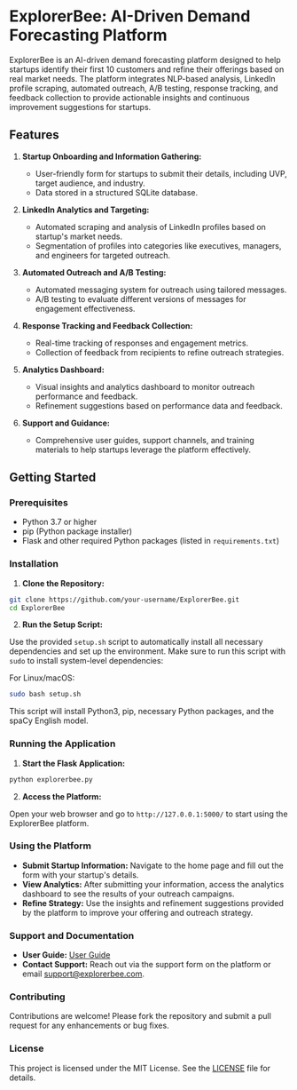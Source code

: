 
# **ExplorerBee: AI-Driven Demand Forecasting Platform**

ExplorerBee is an AI-driven demand forecasting platform designed to help startups identify their first 10 customers and refine their offerings based on real market needs. The platform integrates NLP-based analysis, LinkedIn profile scraping, automated outreach, A/B testing, response tracking, and feedback collection to provide actionable insights and continuous improvement suggestions for startups.

## **Features**

1. **Startup Onboarding and Information Gathering:**
   - User-friendly form for startups to submit their details, including UVP, target audience, and industry.
   - Data stored in a structured SQLite database.

2. **LinkedIn Analytics and Targeting:**
   - Automated scraping and analysis of LinkedIn profiles based on startup's market needs.
   - Segmentation of profiles into categories like executives, managers, and engineers for targeted outreach.

3. **Automated Outreach and A/B Testing:**
   - Automated messaging system for outreach using tailored messages.
   - A/B testing to evaluate different versions of messages for engagement effectiveness.

4. **Response Tracking and Feedback Collection:**
   - Real-time tracking of responses and engagement metrics.
   - Collection of feedback from recipients to refine outreach strategies.

5. **Analytics Dashboard:**
   - Visual insights and analytics dashboard to monitor outreach performance and feedback.
   - Refinement suggestions based on performance data and feedback.

6. **Support and Guidance:**
   - Comprehensive user guides, support channels, and training materials to help startups leverage the platform effectively.

## **Getting Started**

### **Prerequisites**

- Python 3.7 or higher
- pip (Python package installer)
- Flask and other required Python packages (listed in `requirements.txt`)

### **Installation**

1. **Clone the Repository:**

```bash
git clone https://github.com/your-username/ExplorerBee.git
cd ExplorerBee
```

2. **Run the Setup Script:**

Use the provided `setup.sh` script to automatically install all necessary dependencies and set up the environment. Make sure to run this script with `sudo` to install system-level dependencies:

For Linux/macOS:
```bash
sudo bash setup.sh
```

This script will install Python3, pip, necessary Python packages, and the spaCy English model.

### **Running the Application**

1. **Start the Flask Application:**

```bash
python explorerbee.py
```

2. **Access the Platform:**

Open your web browser and go to `http://127.0.0.1:5000/` to start using the ExplorerBee platform.

### **Using the Platform**

- **Submit Startup Information:** Navigate to the home page and fill out the form with your startup's details.
- **View Analytics:** After submitting your information, access the analytics dashboard to see the results of your outreach campaigns.
- **Refine Strategy:** Use the insights and refinement suggestions provided by the platform to improve your offering and outreach strategy.

### **Support and Documentation**

- **User Guide:** [User Guide](static/user_guide.md)
- **Contact Support:** Reach out via the support form on the platform or email [support@explorerbee.com](mailto:support@explorerbee.com).

### **Contributing**

Contributions are welcome! Please fork the repository and submit a pull request for any enhancements or bug fixes.

### **License**

This project is licensed under the MIT License. See the [LICENSE](LICENSE) file for details.
